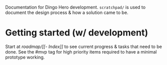 Documentation for Dingo Hero development.
`scratchpad/` is used to document the design process & how a solution came to be. 
# Getting started (w/ development)
Start at *roadmap/[[- Index]]* to see current progress & tasks that need to be done.
See the #mvp tag for high priority items required to have a minimal prototype working.